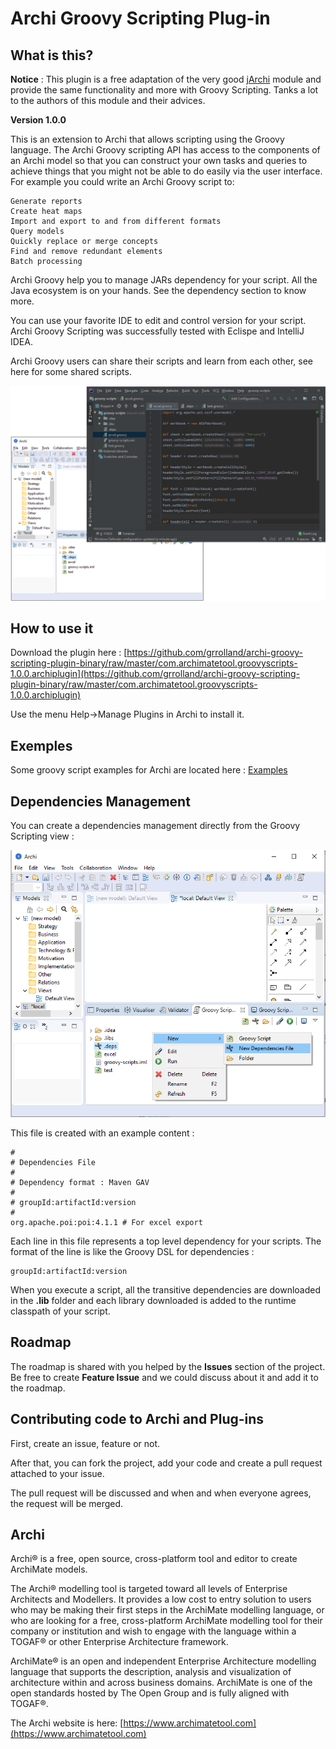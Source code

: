 # Archi Groovy Scripting Plug-in

## What is this?

__Notice__ : This plugin is a free adaptation of the very good [jArchi](https://github.com/archimatetool/archi-scripting-plugin) module and provide the same functionality and more with Groovy Scripting. Tanks a lot to the authors of this module and their advices.

__Version 1.0.0__

This is an extension to Archi that allows scripting using the Groovy language. The Archi Groovy scripting API has access to the components of an Archi model so that you can construct your own tasks and queries to achieve things that you might not be able to do easily via the user interface. For example you could write an Archi Groovy script to:

    Generate reports
    Create heat maps
    Import and export to and from different formats
    Query models
    Quickly replace or merge concepts
    Find and remove redundant elements
    Batch processing

Archi Groovy help you to manage JARs dependency for your script. All the Java ecosystem is on your hands. See the dependency section to know more.

You can use your favorite IDE to edit and control version for your script. Archi Groovy Scripting was successfully tested with Eclispe and IntelliJ IDEA.

Archi Groovy users can share their scripts and learn from each other, see here for some shared scripts.

![Screenshot](imgs/screen.png "Screenshot")

## How to use it

Download the plugin here : [https://github.com/grrolland/archi-groovy-scripting-plugin-binary/raw/master/com.archimatetool.groovyscripts-1.0.0.archiplugin](https://github.com/grrolland/archi-groovy-scripting-plugin-binary/raw/master/com.archimatetool.groovyscripts-1.0.0.archiplugin)

Use the menu Help->Manage Plugins in Archi to install it.

## Exemples

Some groovy script examples for Archi are located here : [Examples](examples)

## Dependencies Management

You can create a dependencies management directly from the Groovy Scripting view : 

![Create .deps](imgs/create-deps.png "Create dependencies file")

This file is created with an example content :
 
```
#
# Dependencies File
# 
# Dependency format : Maven GAV
#
# groupId:artifactId:version
#
org.apache.poi:poi:4.1.1 # For excel export
```

Each line in this file represents a top level dependency for your scripts. The format of the line is like the Groovy DSL for dependencies :

```
groupId:artifactId:version
```

When you execute a script, all the transitive dependencies are downloaded in the __.lib__ folder and each library downloaded is added to the runtime classpath of your script.

## Roadmap
The roadmap is shared with you helped by the __Issues__ section of the project. Be free to create __Feature Issue__ and we could discuss about it and add it to the roadmap. 

## Contributing code to Archi and Plug-ins
First, create an issue, feature or not. 

After that, you can fork the project, add your code and create a pull request attached to your issue.

The pull request will be discussed and when and when everyone agrees, the request will be merged.  

## Archi
Archi® is a free, open source, cross-platform tool and editor to create ArchiMate models.

The Archi® modelling tool is targeted toward all levels of Enterprise Architects and Modellers. It provides a low cost to entry solution to users who may be making their first steps in the ArchiMate modelling language, or who are looking for a free, cross-platform ArchiMate modelling tool for their company or institution and wish to engage with the language within a TOGAF® or other Enterprise Architecture framework.

ArchiMate® is an open and independent Enterprise Architecture modelling language that supports the description, analysis and visualization of architecture within and across business domains. ArchiMate is one of the open standards hosted by The Open Group and is fully aligned with TOGAF®.

The Archi website is here: [https://www.archimatetool.com](https://www.archimatetool.com)
